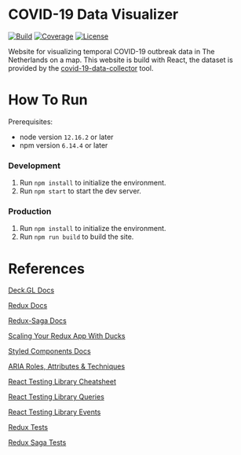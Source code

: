 # COVID-19 Data Visualizer
[![Build](https://img.shields.io/github/workflow/status/tomdewildt/covid-19-data-visualizer/ci/master)](https://github.com/tomdewildt/covid-19-data-visualizer/actions?query=workflow%3Aci)
[![Coverage](https://img.shields.io/codecov/c/gh/tomdewildt/covid-19-data-visualizer)](https://codecov.io/gh/tomdewildt/covid-19-data-visualizer)
[![License](https://img.shields.io/github/license/tomdewildt/covid-19-data-visualizer)](https://github.com/tomdewildt/covid-19-data-visualizer/blob/master/LICENSE)

Website for visualizing temporal COVID-19 outbreak data in The Netherlands on a map. This website is build with React, the dataset is provided by the [covid-19-data-collector](https://github.com/tomdewildt/covid-19-data-collector) tool.

# How To Run

Prerequisites:
* node version ```12.16.2``` or later
* npm version ```6.14.4``` or later

### Development

1. Run ```npm install``` to initialize the environment.
2. Run ```npm start``` to start the dev server.

### Production

1. Run ```npm install``` to initialize the environment.
2. Run ```npm run build``` to build the site.

# References

[Deck.GL Docs](https://deck.gl/docs)

[Redux Docs](https://redux.js.org/api/api-reference)

[Redux-Saga Docs](https://redux-saga.js.org/docs/api/)

[Scaling Your Redux App With Ducks](https://www.freecodecamp.org/news/scaling-your-redux-app-with-ducks-6115955638be/)

[Styled Components Docs](https://styled-components.com/docs)

[ARIA Roles, Attributes & Techniques](https://developer.mozilla.org/en-US/docs/Web/Accessibility/ARIA/ARIA_Techniques)

[React Testing Library Cheatsheet](https://testing-library.com/docs/react-testing-library/cheatsheet)

[React Testing Library Queries](https://testing-library.com/docs/dom-testing-library/api-queries)

[React Testing Library Events](https://testing-library.com/docs/dom-testing-library/api-events)

[Redux Tests](https://redux.js.org/recipes/writing-tests)

[Redux Saga Tests](http://redux-saga-test-plan.jeremyfairbank.com/)
